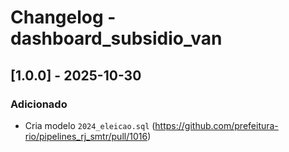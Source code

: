 # Changelog - dashboard_subsidio_van

## [1.0.0] - 2025-10-30

### Adicionado

- Cria modelo `2024_eleicao.sql` (https://github.com/prefeitura-rio/pipelines_rj_smtr/pull/1016)
